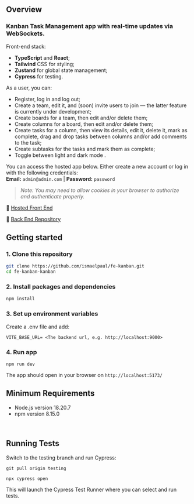## Overview

### Kanban Task Management app with real-time updates via WebSockets.

Front-end stack:

- **TypeScript** and **React**;
- **Tailwind** CSS for styling;
- **Zustand** for global state management;
- **Cypress** for testing.

As a user, you can:

- Register, log in and log out;
- Create a team, edit it, and (soon) invite users to join — the latter feature is currently under development;
- Create boards for a team, then edit and/or delete them;
- Create columns for a board, then edit and/or delete them;
- Create tasks for a column, then view its details, edit it, delete it, mark as complete, drag and drop tasks between columns and/or add comments to the task;
- Create subtasks for the tasks and mark them as complete;
- Toggle between light and dark mode .

You can access the hosted app below. Either create a new account or log in with the following credentials:  
**Email:** `admin@admin.com` | **Password:** `password`

> _Note: You may need to allow cookies in your browser to authorize and authenticate properly._

🔗 [Hosted Front End](https://fe-kanban.netlify.app/login)

🔗 [Back End Repository](https://github.com/ismaelpaul/be-kanban)

## Getting started

### 1. Clone this repository

```bash
git clone https://github.com/ismaelpaul/fe-kanban.git
cd fe-kanban-kanban
```

### 2. Install packages and dependencies

```bash
npm install
```

### 3. Set up environment variables

Create a .env file and add:

```
VITE_BASE_URL= <The backend url, e.g. http://localhost:9000>
```

### 4. Run app

```
npm run dev
```

The app should open in your browser on `http://localhost:5173/`

## Minimum Requirements

<ul>
    <li>Node.js version 18.20.7</li>
    <li>npm version 8.15.0</li>
</ul>

<br>

## Running Tests

Switch to the testing branch and run Cypress:

```
git pull origin testing
```

```
npx cypress open
```

This will launch the Cypress Test Runner where you can select and run tests.
